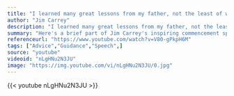 ```yaml
---
title: "I learned many great lessons from my father, not the least of which was that you can fail at what you don’t want, so you might as well take a chance on doing what you love."
author: "Jim Carrey"
description: "I learned many great lessons from my father, not the least of which was that you can fail at what you don’t want, so you might as well take a chance on doing what you love. - Jim Carrey quotes from GetInspired365.com"
summary: "Here's a brief part of Jim Carrey's inspiring commencement speech to students of Maharishi University. To listen to more of his speech simply click the 'more' button below."
referenceurl: "https://www.youtube.com/watch?v=V80-gPkpH6M"
tags: ["Advice","Guidance","Speech",]
source: "youtube"
videoid: "nLgHNu2N3JU"
image: "https://img.youtube.com/vi/nLgHNu2N3JU/0.jpg"
---
```


{{< youtube nLgHNu2N3JU >}}
